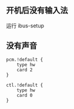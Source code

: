 
## 开机后没有输入法

运行 ibus-setup


## 没有声音

```
pcm.!default {
    type hw
    card 2
}

ctl.!default {
    type hw
    card 0
}

```
